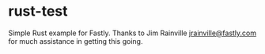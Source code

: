 # rust-test

Simple Rust example for Fastly. Thanks to Jim Rainville <jrainville@fastly.com> for much assistance in getting this going.
